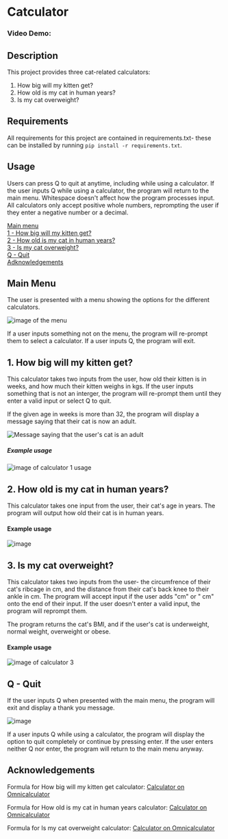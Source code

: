 # Catculator
### Video Demo: 

## __Description__

This project provides three cat-related calculators:
1. How big will my kitten get?
2. How old is my cat in human years?
3. Is my cat overweight?
 

## __Requirements__

All requirements for this project are contained in requirements.txt- these can be installed by running ```pip install -r requirements.txt```.

## __Usage__

Users can press Q to quit at anytime, including while using a calculator. If the user inputs Q while using a calculator, the program will return to the main menu. Whitespace doesn't affect how the program processes input. All calculators only accept positive whole numbers, reprompting the user if they enter a negative number or a decimal. 

[Main menu](#main-menu)   
[1 - How big will my kitten get?](#size)     
[2 - How old is my cat in human years?](#years)    
[3 - Is my cat overweight?](#weight)    
[Q - Quit](#quit)    
[Adknowledgements](#thanks)



<a name="main-menu"></a>
## __Main Menu__

The user is presented with a menu showing the options for the different calculators. 

![image of the menu](https://github.com/Ava-HW/CS50p-final-project/assets/126925721/31404501-b53b-462f-85cd-0f3a8902baac)

If a user inputs something not on the menu, the program will re-prompt them to select a calculator. If a user inputs Q, the program will exit. 

<a name="size"></a>
## 1. How big will my kitten get?

This calculator takes two inputs from the user, how old their kitten is in weeks, and how much their kitten weighs in kgs. If the user inputs something that is not an interger, the program will re-prompt them until they enter a valid input or select Q to quit. 

If the given age in weeks is more than 32, the program will display a message saying that their cat is now an adult. 

![Message saying that the user's cat is an adult](https://github.com/Ava-HW/CS50p-final-project/assets/126925721/ebd610d5-99d6-41e1-93a8-a4fa45e071f8)

##### Example usage

![image of calculator 1 usage](https://github.com/Ava-HW/CS50p-final-project/assets/126925721/cfe77183-f335-4d57-b110-12f2c6ef16c6)

<a name="years"></a>
## 2. How old is my cat in human years?

This calculator takes one input from the user, their cat's age in years. The program will output how old their cat is in human years. 

#### Example usage

![image](https://github.com/Ava-HW/CS50p-final-project/assets/126925721/4ac2b414-cb21-438e-8f93-701b521ac1ba)

<a name="weight"></a>
## 3. Is my cat overweight?

This calculator takes two inputs from the user- the circumfrence of their cat's ribcage in cm, and the distance from their cat's back knee to their ankle in cm. The program will accept input if the user adds "cm" or " cm" onto the end of their input. If the user doesn't enter a valid input, the program will reprompt them. 

The program returns the cat's BMI, and if the user's cat is underweight, normal weight, overweight or obese. 

#### Example usage

![image of calculator 3](https://github.com/Ava-HW/CS50p-final-project/assets/126925721/7a29eda0-03d7-4cdc-a551-37e34951d308)

<a name="quit"></a>
## __Q - Quit__

If the user inputs Q when presented with the main menu, the program will exit and display a thank you message. 

![image](https://github.com/Ava-HW/CS50p-final-project/assets/126925721/514f0d73-ee38-4691-81fe-4b633f3fcd6b)

If a user inputs Q while using a calculator, the program will display the option to quit completely or continue by pressing enter. If the user enters neither Q nor enter, the program will return to the main menu anyway. 

<a name="thanks"></a>
## __Acknowledgements__

Formula for How big will my kitten get calculator: [Calculator on Omnicalculator](https://www.omnicalculator.com/biology/how-big-will-my-cat-get)

Formula for How old is my cat in human years calculator: [Calculator on Omnicalculator](https://www.omnicalculator.com/biology/cat-age)

Formula for Is my cat overweight calculator: [Calculator on Omnicalculator](https://www.omnicalculator.com/biology/cat-bmi)







